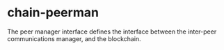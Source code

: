 # chain-peerman
The peer manager interface defines the interface between the inter-peer communications manager, and the blockchain.


